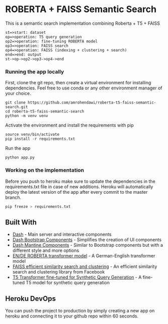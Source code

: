  # ROBERTA + FAISS Semantic Search

This is a semantic search implementation combining Roberta + T5 + FAISS

```flow
st=>start: dataset
op=>operation: T5 query generation
op2=>operation: fine-tuning ROBERTA model
op3=>operation: FAISS search
op4=>operation: FAISS (indexing + clustering + search)
end=>end: output
st->op->op2->op3->op4->end
```


### Running the app locally

First, clone the git repo, then create a virtual environment for installing dependencies.
Feel free to use conda or any other environment manager of your choice.

```
git clone https://github.com/amrohendawi/roberta-t5-faiss-semantic-search.git
cd roberta-t5-faiss-semantic-search
python -m venv venv
```

Activate the environment and install the requirements with pip

```
source venv/bin/activate
pip install -r requirements.txt
```

Run the app

```
python app.py
```

### Working on the implementation

Before you push to heroku make sure to update the dependencies in the requirements.txt file in case of new additions.
Heroku will automatically deploy the latest version of the app after every commit to the master branch.

```bash
pip freeze > requirements.txt
```

## Built With

- [Dash](https://dash.plot.ly/) - Main server and interactive components
- [Dash Bootstrap Components](https://dash-bootstrap-components.opensource.faculty.ai/) - Simplifies the creation of UI components
- [Dash Mantine Components](https://www.dash-mantine-components.com/) - Similar to Bootstrap components but with a different style and more options
- [EN/DE ROBERTA transformer model](https://huggingface.co/T-Systems-onsite/cross-en-de-roberta-sentence-transformer) - A German-English transformer model
- [FAISS efficient similarity search and clustering](https://github.com/facebookresearch/faiss) - An efficient similarity search and clustering library from Facebook
- [T5 Transformer fine-tuned for Synthetic Query Generation](https://huggingface.co/BeIR/query-gen-msmarco-t5-large-v1) - A fine-tuned T5 model for synthetic query generation


## Heroku DevOps

You can push the project to production by simply creating a new app on heroku and connecting it to your github repo within 60 seconds.